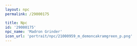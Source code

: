```yaml
---
layout: npc
permalink: /29000175

title: Npc
id: '29000175'
npc_name: 'Madron Grinder'
icon_url: 'portrait/npc/21000959_m_demoncakramgreen_p.png'
---
```

